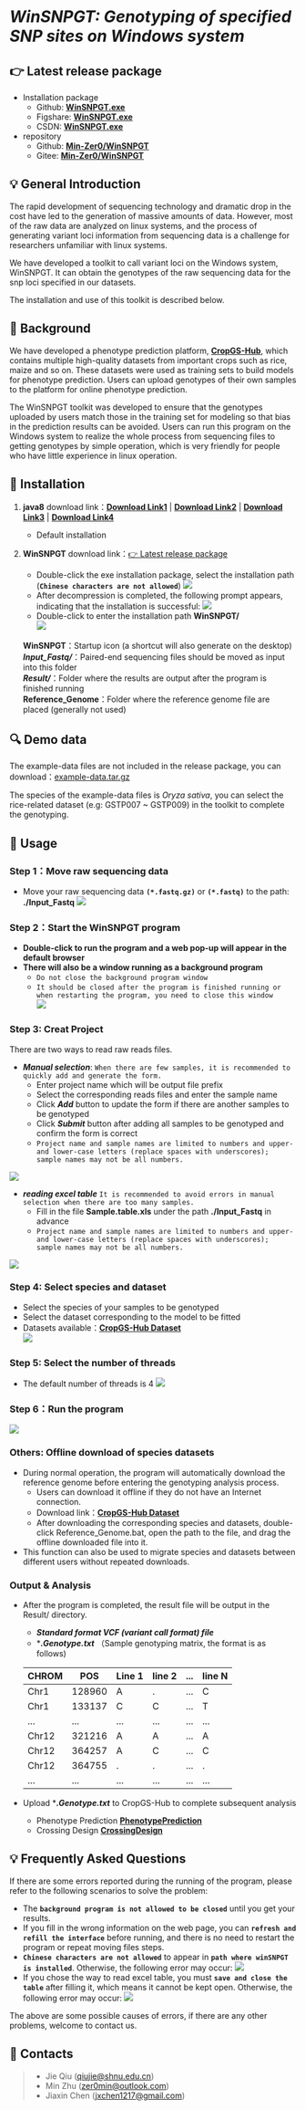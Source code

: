 # ___WinSNPGT: Genotyping of specified SNP sites on Windows system___
## 👉 Latest release package
- Installation package
	- Github: **[WinSNPGT.exe](https://github.com/Min-Zer0/WinSNPGT/raw/install.package/WinSNPGT.exe?download=)**
  	- Figshare: **[WinSNPGT.exe](https://figshare.com/articles/software/WinSNPGT_exe/24501355)**
  	- CSDN: **[WinSNPGT.exe](https://download.csdn.net/download/NBRWzm/88504982)**
- repository
	- Github: **[Min-Zer0/WinSNPGT](https://github.com/Min-Zer0/WinSNPGT)**
	- Gitee: **[Min-Zer0/WinSNPGT](https://gitee.com/Min-Zer0/WinSNPGT)**

## 💡 General Introduction
The rapid development of sequencing technology and dramatic drop in the cost have led to the generation of massive amounts of data. However, most of the raw data are analyzed on linux systems, and the process of generating variant loci information from sequencing data is a challenge for researchers unfamiliar with linux systems.

We have developed a toolkit to call variant loci on the Windows system, WinSNPGT. It can obtain the genotypes of the raw sequencing data for the snp loci specified in our datasets.

The installation and use of this toolkit is described below.

## 🧾 Background
We have developed a phenotype prediction platform, **[CropGS-Hub](https://iagr.genomics.cn/CropGS/#/)**, which contains multiple high-quality datasets from important crops such as rice, maize and so on. These datasets were used as training sets to build models for phenotype prediction. Users can upload genotypes of their own samples to the platform for online phenotype prediction.

The WinSNPGT toolkit was developed to ensure that the genotypes uploaded by users match those in the training set for modeling so that bias in the prediction results can be avoided. Users can run this program on the Windows system to realize the whole process from sequencing files to getting genotypes by simple operation, which is very friendly for people who have little experience in linux operation.

## 🌟 Installation
1. **java8** download link：**[Download Link1](https://www.oracle.com/java/technologies/downloads/#java8-windows)** | **[Download Link2](https://iagr.genomics.cn/static/gstool/media/snpgt/jdk-8u351-windows-x64.exe)** | **[Download Link3](https://figshare.com/articles/software/WinSNPGT_exe/24501355)** | **[Download Link4](https://download.csdn.net/download/NBRWzm/88504993)**
	- Default installation
2. **WinSNPGT** download link：[👉 Latest release package](https://github.com/Min-Zer0/WinSNPGT#-lastest-release-package)
	- Double-click the exe installation package, select the installation path (**`Chinese characters are not allowed`**)
	![](https://img-blog.csdnimg.cn/25406fefbc494ceea01d41bdc2322c4b.png)
	- After decompression is completed, the following prompt appears, indicating that the installation is successful:
	![](https://img-blog.csdnimg.cn/9566956c57834114bb57df58fae70580.png)
	- Double-click to enter the installation path **WinSNPGT/**  
	![](https://img-blog.csdnimg.cn/109154b7077447b4ac89c8cec7d06186.png)

	**WinSNPGT**：Startup icon (a shortcut will also generate on the desktop)  
	***Input_Fastq/***：Paired-end sequencing files should be moved as input into this folder  
	***Result/***：Folder where the results are output after the program is finished running  
	**Reference_Genome**：Folder where the reference genome file are placed (generally not used)

## 🔍 Demo data
The example-data files are not included in the release package, you can download：[example-data.tar.gz](https://figshare.com/articles/dataset/WinSNPGT_example_data/23365061)

The species of the example-data files is *Oryza sativa*, you can select the rice-related dataset (e.g: GSTP007 ~ GSTP009) in the toolkit to complete the genotyping.

## 🌟 Usage
### Step 1：Move raw sequencing data
- Move your raw sequencing data **`(*.fastq.gz)`** or **`(*.fastq)`** to the path: **./Input_Fastq**
![](https://img-blog.csdnimg.cn/ff1b0ca7e07644f19d3e46b559ba996e.png)

### Step 2：Start the WinSNPGT program
- **Double-click to run the program and a web pop-up will appear in the default browser**
- **There will also be a window running as a background program**
	- `Do not close the background program window`
	- `It should be closed after the program is finished running or when restarting the program, you need to close this window`  
![](https://img-blog.csdnimg.cn/dd4af84ebed649e6acf476523a212f47.png)

### Step 3: Creat Project
There are two ways to read raw reads files.

- ***Manual selection***: `When there are few samples, it is recommended to quickly add and generate the form.`
	- Enter project name which will be output file prefix
	- Select the corresponding reads files and enter the sample name
	- Click ***Add*** button to update the form if there are another samples to be genotyped
	- Click ***Submit*** button after adding all samples to be genotyped and confirm the form is correct
   	- `Project name and sample names are limited to numbers and upper- and lower-case letters (replace spaces with underscores); sample names may not be all numbers.`

![](https://img-blog.csdnimg.cn/9579afa14337467ab231f3e495f86c03.png)
- ***reading excel table*** `It is recommended to avoid errors in manual selection when there are too many samples.`
	- Fill in the file **Sample.table.xls** under the path **./Input_Fastq** in advance
   	- `Project name and sample names are limited to numbers and upper- and lower-case letters (replace spaces with underscores); sample names may not be all numbers.`

![](https://img-blog.csdnimg.cn/6e5499b11d124c60b435a21ec468b026.png)

### Step 4: Select species and dataset  
 - Select the species of your samples to be genotyped
 - Select the dataset corresponding to the model to be fitted
 - Datasets available：**[CropGS-Hub Dataset](https://iagr.genomics.cn/CropGS/#/Datasets)** 	
![](https://img-blog.csdnimg.cn/0ac6e5435d6c4b3aa0fc5ea5908cf442.png)
### Step 5: Select the number of threads   
-  The default number of threads is 4
![](https://img-blog.csdnimg.cn/d810006c1367451184f80f9784dad8cb.png)
### Step 6：Run the program
![](https://img-blog.csdnimg.cn/9d6334208b014eeda8749b7d037c36bc.png)

### Others: Offline download of species datasets 
- During normal operation, the program will automatically download the reference genome before entering the genotyping analysis process.
	- Users can download it offline if they do not have an Internet connection.
	- Download link：**[CropGS-Hub Dataset](https://iagr.genomics.cn/CropGS/#/Datasets)** 	
	- After downloading the corresponding species and datasets, double-click Reference_Genome.bat, open the path to the file, and drag the offline downloaded file into it.
- This function can also be used to migrate species and datasets between different users without repeated downloads.

### Output & Analysis
- After the program is completed, the result file will be output in the Result/ directory.
	- ***Standard format VCF (variant call format) file***
	- ****.Genotype.txt***  （Sample genotyping matrix, the format is as follows) 

	CHROM|POS|Line 1|line 2|...|line N|
	---|---|---|---|---|---|
	Chr1|128960|A|.|...|C|
	Chr1|133137|C|C|...|T|
	...|...|...|...|...|...|...|
	Chr12|321216|A|A|...|A|
	Chr12|364257|A|C|...|C|
	Chr12|364755|.|.|...|.|
	...|...|...|...|...|...|...|

- Upload ****.Genotype.txt*** to CropGS-Hub to complete subsequent analysis
	- Phenotype Prediction  **[PhenotypePrediction](https://iagr.genomics.cn/CropGS/#/PhenotypePrediction)** 	
	- Crossing Design  **[CrossingDesign](https://iagr.genomics.cn/CropGS/#/CrossingDesign)** 	

## 💡 Frequently Asked Questions
If there are some errors reported during the running of the program, please refer to the following scenarios to solve the problem:

- The **`background program is not allowed to be closed`** until you get your results.
- If you fill in the wrong information on the web page, you can **`refresh and refill the interface`** before running, and there is no need to restart the program or repeat moving files steps.
-  **`Chinese characters are not allowed`** to appear in **`path where winSNPGT is installed`**. Otherwise, the following error may occur:
![](https://img-blog.csdnimg.cn/28738b6a2b2640738396912d250d10d1.png)
- If you chose the way to read excel table, you must **`save and close the table`** after filling it, which means it cannot be kept open. Otherwise, the following error may occur:
![](https://img-blog.csdnimg.cn/7c4df63e49c34a88b836e953156e25e4.png)

The above are some possible causes of errors, if there are any other problems, welcome to contact us.

## 👥 Contacts
> - Jie Qiu (qiujie@shnu.edu.cn)  
> - Min Zhu (zer0min@outlook.com)  
> - Jiaxin Chen (jxchen1217@gmail.com)

